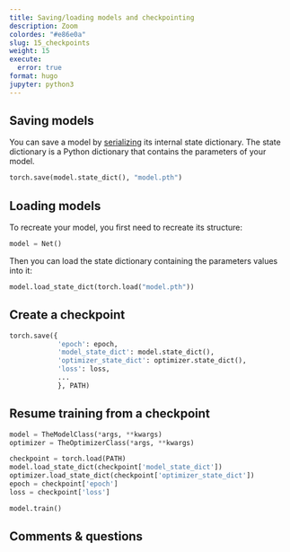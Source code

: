 ```yaml
---
title: Saving/loading models and checkpointing
description: Zoom
colordes: "#e86e0a"
slug: 15_checkpoints
weight: 15
execute:
  error: true
format: hugo
jupyter: python3
---
```




## Saving models

You can save a model by [serializing](https://en.wikipedia.org/wiki/Serialization) its internal state dictionary. The state dictionary is a Python dictionary that contains the parameters of your model.

``` python
torch.save(model.state_dict(), "model.pth")
```

## Loading models

To recreate your model, you first need to recreate its structure:

``` python
model = Net()
```

Then you can load the state dictionary containing the parameters values into it:

``` python
model.load_state_dict(torch.load("model.pth"))
```

## Create a checkpoint

``` python
torch.save({
            'epoch': epoch,
            'model_state_dict': model.state_dict(),
            'optimizer_state_dict': optimizer.state_dict(),
            'loss': loss,
            ...
            }, PATH)
```

## Resume training from a checkpoint

``` python
model = TheModelClass(*args, **kwargs)
optimizer = TheOptimizerClass(*args, **kwargs)

checkpoint = torch.load(PATH)
model.load_state_dict(checkpoint['model_state_dict'])
optimizer.load_state_dict(checkpoint['optimizer_state_dict'])
epoch = checkpoint['epoch']
loss = checkpoint['loss']

model.train()
```

## Comments & questions
